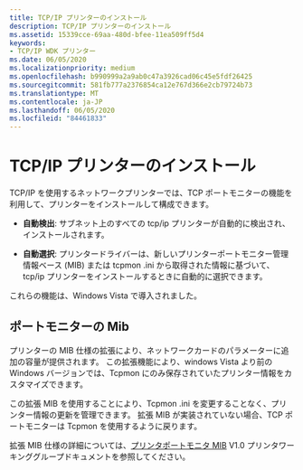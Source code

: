 ```yaml
---
title: TCP/IP プリンターのインストール
description: TCP/IP プリンターのインストール
ms.assetid: 15339cce-69aa-480d-bfee-11ea509ff5d4
keywords:
- TCP/IP WDK プリンター
ms.date: 06/05/2020
ms.localizationpriority: medium
ms.openlocfilehash: b990999a2a9ab0c47a3926cad06c45e5fdf26425
ms.sourcegitcommit: 581fb777a2376854ca12e767d366e2cb79724b73
ms.translationtype: MT
ms.contentlocale: ja-JP
ms.lasthandoff: 06/05/2020
ms.locfileid: "84461833"
---
```

# <a name="installing-tcpip-printers"></a>TCP/IP プリンターのインストール

TCP/IP を使用するネットワークプリンターでは、TCP ポートモニターの機能を利用して、プリンターをインストールして構成できます。

- **自動検出**: サブネット上のすべての tcp/ip プリンターが自動的に検出され、インストールされます。

- **自動選択**: プリンタードライバーは、新しいプリンターポートモニター管理情報ベース (MIB) または tcpmon .ini から取得された情報に基づいて、tcp/ip プリンターをインストールするときに自動的に選択できます。

これらの機能は、Windows Vista で導入されました。

## <a name="port-monitor-mibs"></a>ポートモニターの Mib

プリンターの MIB 仕様の拡張により、ネットワークカードのパラメーターに追加の容量が提供されます。 この拡張機能により、windows Vista より前の Windows バージョンでは、Tcpmon にのみ保存されていたプリンター情報をカスタマイズできます。

この拡張 MIB を使用することにより、Tcpmon .ini を変更することなく、プリンター情報の更新を管理できます。 拡張 MIB が実装されていない場合、TCP ポートモニターは Tcpmon を使用するように戻ります。

拡張 MIB 仕様の詳細については、[プリンタポートモニタ MIB](https://go.microsoft.com/fwlink/p/?linkid=526286) V1.0 プリンタワーキンググループドキュメントを参照してください。
